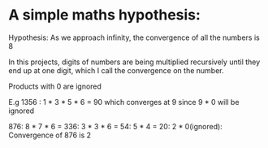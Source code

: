 # A simple maths hypothesis:

Hypothesis: As we approach infinity, the convergence of all the numbers is 8

In this projects, digits of numbers are being multiplied recursively until they end up at one digit, which I call the convergence on the number.

Products with 0 are ignored

E.g 1356 : 1 * 3 * 5 * 6 = 90 which converges at 9 since 9 * 0 will be ignored

876: 8 * 7 * 6 = 336: 3 * 3 * 6 = 54: 5 * 4 = 20: 2 * 0(ignored): Convergence of 876 is 2